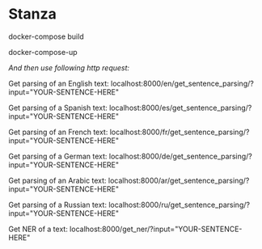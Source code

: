 # Stanza

docker-compose build

docker-compose-up


*And then use following http request:*

Get parsing of an English text:
localhost:8000/en/get_sentence_parsing/?input="YOUR-SENTENCE-HERE"

Get parsing of a Spanish text:
localhost:8000/es/get_sentence_parsing/?input="YOUR-SENTENCE-HERE"

Get parsing of an French text:
localhost:8000/fr/get_sentence_parsing/?input="YOUR-SENTENCE-HERE"

Get parsing of a German text:
localhost:8000/de/get_sentence_parsing/?input="YOUR-SENTENCE-HERE"

Get parsing of an Arabic text:
localhost:8000/ar/get_sentence_parsing/?input="YOUR-SENTENCE-HERE"

Get parsing of a Russian text:
localhost:8000/ru/get_sentence_parsing/?input="YOUR-SENTENCE-HERE"

Get NER of a text:
localhost:8000/get_ner/?input="YOUR-SENTENCE-HERE"
